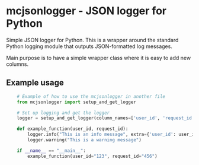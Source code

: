 # mcjsonlogger - JSON logger for Python

Simple JSON logger for Python.  This is a wrapper around the standard Python
logging module that outputs JSON-formatted log messages.

Main purpose is to have a simple wrapper class where it is easy to add new columns.

## Example usage
    
```python
    # Example of how to use the mcjsonlogger in another file
    from mcjsonlogger import setup_and_get_logger

    # Set up logging and get the logger
    logger = setup_and_get_logger(column_names=['user_id', 'request_id'])

    def example_function(user_id, request_id):
        logger.info("This is an info message", extra={'user_id': user_id, 'request_id': request_id})
        logger.warning("This is a warning message")

    if __name__ == "__main__":
        example_function(user_id="123", request_id="456")
```